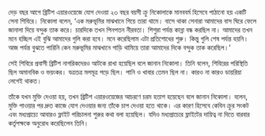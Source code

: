 দেড় বছর আগে ব্রিটিশ এয়ারওয়েজে যোগ দেওয়া ২৩ বছর বয়সী ক্রু নিকোলাকে মানববর্ম হিসেবে পাঠানো হয় একটি সেনা শিবিরে। নিকোলা বলেন, ‘এক মরুভূমির মাঝখানে গিয়ে তারা থামে। বাসে থাকা সেনারা আমাদের বাস ঘিরে ফেলে জানালা দিয়ে বন্দুক তাক করে। চারদিকে তখন পিনপতন নীরবতা। শিশুরা পর্যন্ত কান্না বন্ধ করছিল না। আমাদের তখন মনে হচ্ছিল এই বুঝি আমাদের গুলি করা হবে। মনে করেছিলাম এটা প্রতিশোধের শুরু। কিন্তু গুলি শেষ পর্যন্ত হয়নি। আজ পর্যন্ত বুঝতে পারিনি কেন মরুভূমির মাঝখানে গাড়ি থামিয়ে তারা আমাদের দিকে বন্দুক তাক করেছিল।’

সেই শিবিরে প্রবাসী ব্রিটিশ নাগরিকদেরও আটকে রাখা হয়েছিল বলে জানান নিকোলা। তিনি বলেন, শিবিরের পরিস্থিতি ছিল অমানবিক ও ভয়ংকর। যত্রতত্র মলমূত্র পড়ে ছিল। পানি ও খাবার তেমন ছিল না। কারও না কারও ডায়রিয়া লেগেই থাকত।

তাঁকে যখন মুক্তি দেওয়া হয়, তখন ব্রিটিশ এয়ারওয়েজের আচরণে চরম হতাশ হয়েছেন বলে জানান নিকোলা। বলেন, মুক্তি পাওয়ার পর দ্রুত কাজে যোগ দেওয়ার জন্য তাঁকে চাপ দেওয়া হতে থাকে। এর কারণ হিসেবে কেবিন ক্রুর সংকট এবং মধ্যপ্রাচ্যে আবারও ফ্লাইট পরিচালনা শুরুর কথা বলা হয়েছিল। যদিও মধ্যপ্রাচ্যের ফ্লাইটের দায়িত্ব না দিতে বারবার কর্তৃপক্ষকে অনুরোধ করেছিলেন তিনি।

